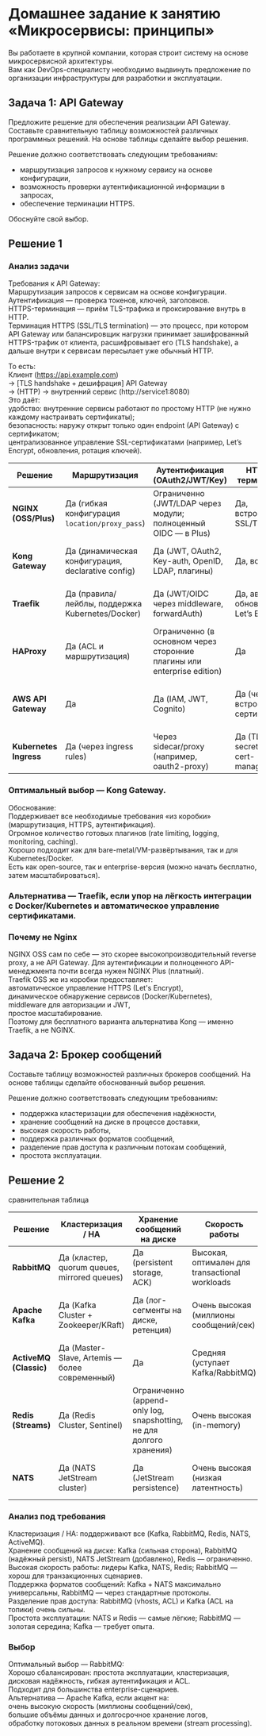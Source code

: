 
# Домашнее задание к занятию «Микросервисы: принципы»

Вы работаете в крупной компании, которая строит систему на основе микросервисной архитектуры.  
Вам как DevOps-специалисту необходимо выдвинуть предложение по организации инфраструктуры для разработки и эксплуатации.  

## Задача 1: API Gateway   
  
Предложите решение для обеспечения реализации API Gateway. Составьте сравнительную таблицу возможностей различных программных решений. На основе таблицы сделайте выбор решения.  

Решение должно соответствовать следующим требованиям:  
- маршрутизация запросов к нужному сервису на основе конфигурации,  
- возможность проверки аутентификационной информации в запросах,  
- обеспечение терминации HTTPS.  
  
Обоснуйте свой выбор.  
  
## Решение 1  
### Анализ задачи  
Требования к API Gateway:  
Маршрутизация запросов к сервисам на основе конфигурации.  
Аутентификация — проверка токенов, ключей, заголовков.  
HTTPS-терминация — приём TLS-трафика и проксирование внутрь в HTTP.  
Терминация HTTPS (SSL/TLS termination) — это процесс, при котором API Gateway или балансировщик нагрузки принимает зашифрованный HTTPS-трафик от клиента, расшифровывает его (TLS handshake), а дальше внутри к сервисам пересылает уже обычный HTTP.  

То есть:  
Клиент (https://api.example.com)   
   -> [TLS handshake + дешифрация] API Gateway   
       -> (HTTP) -> внутренний сервис (http://service1:8080)  
 Это даёт:  
удобство: внутренние сервисы работают по простому HTTP (не нужно каждому настраивать сертификаты);  
безопасность: наружу открыт только один endpoint (API Gateway) с сертификатом;  
централизованное управление SSL-сертификатами (например, Let’s Encrypt, обновления, ротация ключей).  
  
| Решение                  | Маршрутизация | Аутентификация (OAuth2/JWT/Key) | HTTPS-терминация | Доп. возможности | Стоимость внедрения |
|---------------------------|---------------|----------------------------------|------------------|------------------|---------------------|
| **NGINX (OSS/Plus)**     | Да (гибкая конфигурация `location/proxy_pass`) | Ограниченно (JWT/LDAP через модули; полноценный OIDC — в Plus) | Да, встроенный SSL/TLS | Высокая производительность, простая настройка | **Бесплатен (OSS)**, **NGINX Plus — коммерческая лицензия** |
| **Kong Gateway**         | Да (динамическая конфигурация, declarative config) | Да (JWT, OAuth2, Key-auth, OpenID, LDAP, плагины) | Да, встроено | Большая экосистема плагинов, UI (Konga/Enterprise), rate limiting | **Бесплатен (OSS)**, **Enterprise — платный** |
| **Traefik**              | Да (правила/лейблы, поддержка Kubernetes/Docker) | Да (JWT/OIDC через middleware, forwardAuth) | Да, авто-обновление Let’s Encrypt | Простая интеграция с Docker/K8s, auto-discovery сервисов | **Бесплатен (OSS)**, **Traefik Enterprise — платный** |
| **HAProxy**              | Да (ACL и маршрутизация) | Ограниченно (в основном через сторонние плагины или enterprise edition) | Да | Очень производительный, но слаб в API-менеджменте | **Полностью бесплатен (OSS)** |
| **AWS API Gateway**      | Да | Да (IAM, JWT, Cognito) | Да (через встроенные сертификаты) | Интеграция с AWS, serverless, rate limiting | **Платный (по запросам), дорого при больших нагрузках** |
| **Kubernetes Ingress**   | Да (через ingress rules) | Через sidecar/proxy (например, oauth2-proxy) | Да (TLS secrets + cert-manager) | Нативно для Kubernetes, гибкость, но требует интеграций | **Бесплатен (OSS)** |
  
  
### Оптимальный выбор — Kong Gateway.  

Обоснование:  
Поддерживает все необходимые требования «из коробки» (маршрутизация, HTTPS, аутентификация).  
Огромное количество готовых плагинов (rate limiting, logging, monitoring, caching).  
Хорошо подходит как для bare-metal/VM-развёртывания, так и для Kubernetes/Docker.  
Есть как open-source, так и enterprise-версия (можно начать бесплатно, затем масштабироваться).  
  
### Альтернатива — Traefik, если упор на лёгкость интеграции с Docker/Kubernetes и автоматическое управление сертификатами.  
  
### Почему не Nginx   
NGINX OSS сам по себе — это скорее высокопроизводительный reverse proxy, а не API Gateway. Для аутентификации и полноценного API-менеджмента почти всегда нужен NGINX Plus (платный).  
Traefik OSS же из коробки предоставляет:  
автоматическое управление HTTPS (Let's Encrypt),  
динамическое обнаружение сервисов (Docker/Kubernetes),  
middleware для авторизации и JWT,  
простое масштабирование.  
Поэтому для бесплатного варианта альтернатива Kong — именно Traefik, а не NGINX.  
   
  
## Задача 2: Брокер сообщений  
  
Составьте таблицу возможностей различных брокеров сообщений. На основе таблицы сделайте обоснованный выбор решения.  
  
Решение должно соответствовать следующим требованиям:  
- поддержка кластеризации для обеспечения надёжности,  
- хранение сообщений на диске в процессе доставки,  
- высокая скорость работы,  
- поддержка различных форматов сообщений,  
- разделение прав доступа к различным потокам сообщений,  
- простота эксплуатации.  
  
  
## Решение 2  
  
сравнительная таблица   

 | Решение              | Кластеризация / HA | Хранение сообщений на диске | Скорость работы | Поддержка форматов сообщений | Разделение прав доступа | Простота эксплуатации | Стоимость внедрения |
|-----------------------|--------------------|-----------------------------|-----------------|------------------------------|-------------------------|-----------------------|---------------------|
| **RabbitMQ**         | Да (кластер, quorum queues, mirrored queues) | Да (persistent storage, ACK) | Высокая, оптимален для transactional workloads | AMQP, MQTT, STOMP, HTTP API | Да (vhosts, users, ACL) | Средняя (нужна настройка кластеров, но удобный UI) | Бесплатен (OSS), есть коммерческая поддержка |
| **Apache Kafka**     | Да (Kafka Cluster + Zookeeper/KRaft) | Да (лог-сегменты на диске, ретенция) | Очень высокая (миллионы сообщений/сек) | JSON, Avro, Protobuf, любые бинарные форматы | Да (ACL на топики, интеграция с Kerberos) | Сложнее (нужна настройка ZooKeeper/KRaft, мониторинг) | Бесплатен (OSS), Confluent — платный |
| **ActiveMQ (Classic)** | Да (Master-Slave, Artemis — более современный) | Да | Средняя (уступает Kafka/RabbitMQ) | JMS, AMQP, MQTT, STOMP, OpenWire | Да | Средняя (Artemis проще, чем старый ActiveMQ) | Бесплатен (OSS) |
| **Redis (Streams)**  | Да (Redis Cluster, Sentinel) | Ограниченно (append-only log, snapshotting, не для долгого хранения) | Очень высокая (in-memory) | JSON, msgpack, произвольные бинарные данные | Да (ACL, RBAC с Redis 6+) | Простая (лёгкий деплой, но меньше возможностей как у MQ) | Бесплатен (OSS), Enterprise — платный |
| **NATS**             | Да (NATS JetStream cluster) | Да (JetStream persistence) | Очень высокая (низкая латентность) | JSON, Protobuf, любые бинарные | Да (accounts, permissions) | Простая (один бинарник, лёгкий запуск) | Бесплатен (OSS), Synadia SaaS — платный |
  
  
### Анализ под требования  
Кластеризация / HA: поддерживают все (Kafka, RabbitMQ, Redis, NATS, ActiveMQ).  
Хранение сообщений на диске: Kafka (сильная сторона), RabbitMQ (надёжный persist), NATS JetStream (добавлено), Redis — ограниченно.  
Высокая скорость работы: лидеры Kafka, NATS, Redis; RabbitMQ — хорош для транзакционных сценариев.  
Поддержка форматов сообщений: Kafka + NATS максимально универсальны, RabbitMQ — через стандартные протоколы.  
Разделение прав доступа: RabbitMQ (vhosts, ACL) и Kafka (ACL на топики) очень сильны.  
Простота эксплуатации: NATS и Redis — самые лёгкие; RabbitMQ — золотая середина; Kafka — требует опыта.  
  
### Выбор  
Оптимальный выбор — RabbitMQ:  
Хорошо сбалансирован: простота эксплуатации, кластеризация, дисковая надёжность, гибкая аутентификация и ACL.  
Подходит для большинства enterprise-сценариев.  
Альтернатива — Apache Kafka, если акцент на:  
очень высокую скорость (миллионы сообщений/сек),  
большие объёмы данных и долгосрочное хранение логов,  
обработку потоковых данных в реальном времени (stream processing).  